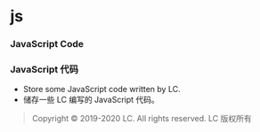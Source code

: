 # js
### JavaScript Code
### JavaScript 代码
- Store some JavaScript code written by LC.
- 储存一些 LC 编写的 JavaScript 代码。
> Copyright © 2019-2020 LC. All rights reserved.   LC 版权所有
